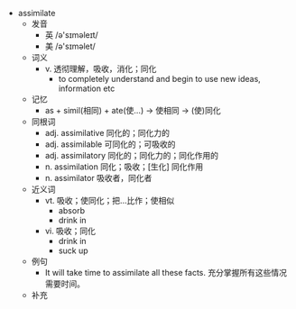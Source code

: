- assimilate
  - 发音
    - 英 /ə'sɪməleɪt/
    - 美 /ə'sɪməlet/
  - 词义
    - v. 透彻理解，吸收，消化；同化
      - to completely understand and begin to use new ideas, information etc
  - 记忆
    - as + simil(相同) + ate(使…) → 使相同 → (使)同化
  - 同根词
    - adj. assimilative 同化的；同化力的
    - adj. assimilable 可同化的；可吸收的
    - adj. assimilatory 同化的；同化力的；同化作用的
    - n. assimilation 同化；吸收；[生化] 同化作用
    - n. assimilator 吸收者，同化者
  - 近义词
    - vt. 吸收；使同化；把…比作；使相似
      - absorb
      - drink in
    - vi. 吸收；同化
      - drink in
      - suck up
  - 例句
    - It will take time to assimilate all these facts. 充分掌握所有这些情况需要时间。
  - 补充